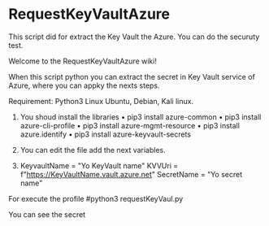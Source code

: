 # RequestKeyVaultAzure
This script did for extract the Key Vault the Azure. You can do the securuty test.

Welcome to the RequestKeyVaultAzure wiki!

When this script python you can extract the secret in Key Vault service of Azure, where you can appky the nexts steps.

Requirement: Python3 Linux Ubuntu, Debian, Kali linux.

1) You shoud install the libraries 
• pip3 install azure-common 
• pip3 install azure-cli-profile 
• pip3 install azure-mgmt-resource 
• pip3 install azure.identify 
• pip3 install azure-keyvault-secrets

2) You can edit the file add the next variables.

4) KeyvaultName = "Yo KeyVault name" 
KVVUri = f"https://KeyVaultName.vault.azure.net" 
SecretName = "Yo secret name"

For execute the profile 
#python3 requestKeyVaul.py

You can see the secret
